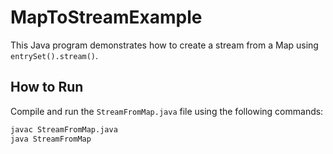 # MapToStreamExample

This Java program demonstrates how to create a stream from a Map using `entrySet().stream()`.

## How to Run

Compile and run the `StreamFromMap.java` file using the following commands:

```bash
javac StreamFromMap.java
java StreamFromMap